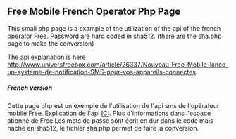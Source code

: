 ## Free Mobile French Operator Php Page

This small php page is a example of the utilization of the api of the french operator Free.
Password are hard coded in sha512. (there are the sha.php page to make the conversion)

The api explanation is here http://www.universfreebox.com/article/26337/Nouveau-Free-Mobile-lance-un-systeme-de-notification-SMS-pour-vos-appareils-connectes

##### French version
Cette page php est un exemple de l'utilisation de l'api sms de l'opérateur mobile Free.
Explication de l'api [ICI](http://www.universfreebox.com/article/26337/Nouveau-Free-Mobile-lance-un-systeme-de-notification-SMS-pour-vos-appareils-connectes). Plus d'informations dans l'espace abonné de Free
Les mots de passe sont écrit en dur dans le code mais haché en sha512, le fichier sha.php permet de faire la conversion.
